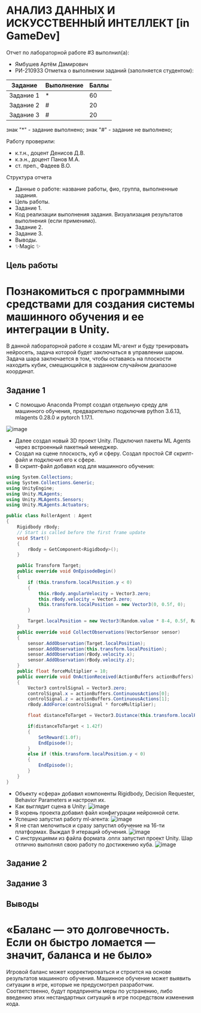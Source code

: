 # АНАЛИЗ ДАННЫХ И ИСКУССТВЕННЫЙ ИНТЕЛЛЕКТ [in GameDev]
Отчет по лабораторной работе #3 выполнил(а):
- Ямбушев Артём Дамирович
- РИ-210933
Отметка о выполнении заданий (заполняется студентом):

| Задание | Выполнение | Баллы |
| ------ | ------ | ------ |
| Задание 1 | * | 60 |
| Задание 2 | # | 20 |
| Задание 3 | # | 20 |

знак "*" - задание выполнено; знак "#" - задание не выполнено;

Работу проверили:
- к.т.н., доцент Денисов Д.В.
- к.э.н., доцент Панов М.А.
- ст. преп., Фадеев В.О.

Структура отчета

- Данные о работе: название работы, фио, группа, выполненные задания.
- Цель работы.
- Задание 1.
- Код реализации выполнения задания. Визуализация результатов выполнения (если применимо).
- Задание 2.
- Задание 3.
- Выводы.
- ✨Magic ✨

## Цель работы
# Познакомиться с программными средствами для создания системы машинного обучения и ее интеграции в Unity.
В данной лабораторной работе я создам ML-агент и буду тренировать нейросеть, задача которой будет заключаться в управлении шаром. Задача шара заключается в том, чтобы оставаясь на плоскости находить кубик, смещающийся в заданном случайном диапазоне координат.

## Задание 1
- С помощью Anaconda Prompt создал отдельную среду для машинного обучения, предварительно подключив python 3.6.13, mlagents 0.28.0 и pytorch 1.17.1.

![image](https://user-images.githubusercontent.com/101344196/200177971-2cb54d68-0358-4a74-97aa-1b6eafd2b517.png)

- Далее создал новый 3D проект Unity. Подключил пакеты ML Agents через встроенный пакетный менеджер.
- Создал на сцене плоскость, куб и сферу. Создал простой C# скрипт-файл и подключил его к сфере.
- В скрипт-файл добавил код для машинного обучения:
```c#
using System.Collections;
using System.Collections.Generic;
using UnityEngine;
using Unity.MLAgents;
using Unity.MLAgents.Sensors;
using Unity.MLAgents.Actuators;

public class RollerAgent : Agent
{
    Rigidbody rBody;
    // Start is called before the first frame update
    void Start()
    {
        rBody = GetComponent<Rigidbody>();
    }

    public Transform Target;
    public override void OnEpisodeBegin()
    {
        if (this.transform.localPosition.y < 0)
        {
            this.rBody.angularVelocity = Vector3.zero;
            this.rBody.velocity = Vector3.zero;
            this.transform.localPosition = new Vector3(0, 0.5f, 0);
        }

        Target.localPosition = new Vector3(Random.value * 8-4, 0.5f, Random.value * 8-4);
    }
    public override void CollectObservations(VectorSensor sensor)
    {
        sensor.AddObservation(Target.localPosition);
        sensor.AddObservation(this.transform.localPosition);
        sensor.AddObservation(rBody.velocity.x);
        sensor.AddObservation(rBody.velocity.z);
    }
    public float forceMultiplier = 10;
    public override void OnActionReceived(ActionBuffers actionBuffers)
    {
        Vector3 controlSignal = Vector3.zero;
        controlSignal.x = actionBuffers.ContinuousActions[0];
        controlSignal.z = actionBuffers.ContinuousActions[1];
        rBody.AddForce(controlSignal * forceMultiplier);

        float distanceToTarget = Vector3.Distance(this.transform.localPosition, Target.localPosition);

        if(distanceToTarget < 1.42f)
        {
            SetReward(1.0f);
            EndEpisode();
        }
        else if (this.transform.localPosition.y < 0)
        {
            EndEpisode();
        }
    }
}
```
- Объекту «сфера» добавил компоненты Rigidbody, Decision Requester, Behavior Parameters и настроил их.
- Как выглядит сцена в Unity:
![image](https://user-images.githubusercontent.com/101344196/200179476-0ab45b77-f0c2-4a6d-b2b5-068594338248.png)
- В корень проекта добавил файл конфигурации нейронной сети.
- Успешно запустил работу ml-агента:
![image](https://user-images.githubusercontent.com/101344196/201158663-dde14ef2-ff78-412f-b460-5751f872106a.png)
- Я не стал мелочиться и сразу запустил обучение на 16-ти платформах. Выждал 9 итераций обучения.
![image](https://user-images.githubusercontent.com/101344196/201161688-915fa392-d22e-482b-8cd3-18b948842f95.png)
- С инструкциями из файла формата .onnx запустил проект Unity. Шар отлично выполнял свою работу по достижению куба.
![image](https://user-images.githubusercontent.com/101344196/201179353-ba43a649-5e16-4927-a881-5caae3a0b695.png)
## Задание 2


## Задание 3


## Выводы

# «Баланс — это долговечность. Если он быстро ломается — значит, баланса и не было»
Игровой баланс может корректироваться и строится на основе результатов машинного обучения. Машинное обучение может выявить ситуации в игре, которые не предусмотрел разработчик. Соответственно, будут предприняты меры по устранению, либо введению этих нестандартных ситуаций в игре посредством изменения кода.
